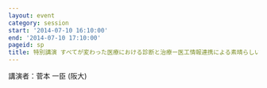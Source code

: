 ```yaml
---
layout: event
category: session
start: '2014-07-10 16:10:00'
end: '2014-07-10 17:10:00'
pageid: sp
title: 特別講演 すべてが変わった医療における診断と治療ー医工情報連携による素晴らしい成果ー
---
```

講演者：菅本 一臣 (阪大)
